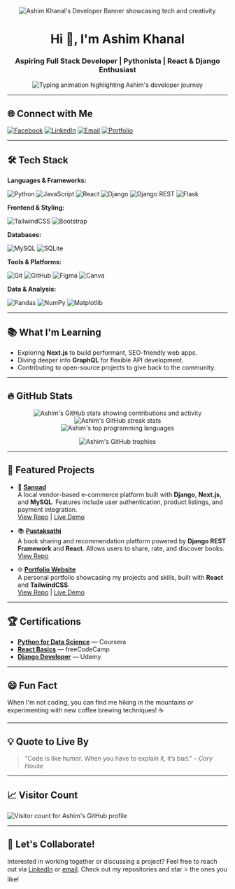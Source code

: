 <!-- Banner Image -->
<p align="center">
  <img src="https://your-banner-url.com/banner.png" alt="Ashim Khanal's Developer Banner showcasing tech and creativity" />
</p>

<h1 align="center">Hi 👋, I'm Ashim Khanal</h1>
<h3 align="center">Aspiring Full Stack Developer | Pythonista | React & Django Enthusiast</h3>

<p align="center">
  <img src="https://readme-typing-svg.demolab.com?font=Fira+Code&size=22&pause=1000&center=true&vCenter=true&width=450&lines=Building+clean+and+powerful+apps;Full+Stack+Developer;Lifelong+Tech+Learner" alt="Typing animation highlighting Ashim's developer journey" />
</p>

---

## 🌐 Connect with Me

<p align="left">
  <a href="https://facebook.com/profile.php?id=100008715815724" target="_blank"><img alt="Facebook" src="https://img.shields.io/badge/Facebook-%231877F2.svg?logo=Facebook&logoColor=white" /></a>
  <a href="https://linkedin.com/in/ashim-khanal" target="_blank"><img alt="LinkedIn" src="https://img.shields.io/badge/LinkedIn-%230077B5.svg?logo=linkedin&logoColor=white" /></a>
  <a href="mailto:ashimkhanal@example.com" target="_blank"><img alt="Email" src="https://img.shields.io/badge/Email-D14836?logo=gmail&logoColor=white" /></a>
  <a href="https://ashimkhanal.com" target="_blank"><img alt="Portfolio" src="https://img.shields.io/badge/Portfolio-000000?logo=web&logoColor=white" /></a>
</p>

---

## 🛠️ Tech Stack

**Languages & Frameworks:**

![Python](https://img.shields.io/badge/Python-3670A0?style=for-the-badge&logo=python&logoColor=ffdd54)
![JavaScript](https://img.shields.io/badge/JavaScript-F7DF1E?style=for-the-badge&logo=javascript&logoColor=black)
![React](https://img.shields.io/badge/React-20232A?style=for-the-badge&logo=react&logoColor=61DAFB)
![Django](https://img.shields.io/badge/Django-092E20?style=for-the-badge&logo=django&logoColor=white)
![Django REST](https://img.shields.io/badge/DRF-ff1709?style=for-the-badge&logo=django&logoColor=white&labelColor=gray)
![Flask](https://img.shields.io/badge/Flask-000000?style=for-the-badge&logo=flask&logoColor=white)

**Frontend & Styling:**

![TailwindCSS](https://img.shields.io/badge/TailwindCSS-38B2AC?style=for-the-badge&logo=tailwind-css&logoColor=white)
![Bootstrap](https://img.shields.io/badge/Bootstrap-7952B3?style=for-the-badge&logo=bootstrap&logoColor=white)

**Databases:**

![MySQL](https://img.shields.io/badge/MySQL-4479A1?style=for-the-badge&logo=mysql&logoColor=white)
![SQLite](https://img.shields.io/badge/SQLite-003B57?style=for-the-badge&logo=sqlite&logoColor=white)

**Tools & Platforms:**

![Git](https://img.shields.io/badge/Git-F05033?style=for-the-badge&logo=git&logoColor=white)
![GitHub](https://img.shields.io/badge/GitHub-181717?style=for-the-badge&logo=github&logoColor=white)
![Figma](https://img.shields.io/badge/Figma-F24E1E?style=for-the-badge&logo=figma&logoColor=white)
![Canva](https://img.shields.io/badge/Canva-00C4CC?style=for-the-badge&logo=canva&logoColor=white)

**Data & Analysis:**

![Pandas](https://img.shields.io/badge/Pandas-150458?style=for-the-badge&logo=pandas&logoColor=white)
![NumPy](https://img.shields.io/badge/NumPy-013243?style=for-the-badge&logo=numpy&logoColor=white)
![Matplotlib](https://img.shields.io/badge/Matplotlib-white?style=for-the-badge&logo=matplotlib&logoColor=black)

---

## 📚 What I'm Learning

- Exploring **Next.js** to build performant, SEO-friendly web apps.
- Diving deeper into **GraphQL** for flexible API development.
- Contributing to open-source projects to give back to the community.

---

## 🔥 GitHub Stats

<p align="center">
  <img src="https://github-readme-stats.vercel.app/api?username=Ashim-svg&theme=shadow_green&show_icons=true&count_private=true" alt="Ashim's GitHub stats showing contributions and activity" />
  <br />
  <img src="https://github-readme-streak-stats.herokuapp.com/?user=Ashim-svg&theme=shadow_green" alt="Ashim's GitHub streak stats" />
  <br />
  <img src="https://github-readme-stats.vercel.app/api/top-langs/?username=Ashim-svg&theme=shadow_green&layout=compact" alt="Ashim's top programming languages" />
</p>

<p align="center">
  <img src="https://github-profile-trophy.vercel.app/?username=Ashim-svg&theme=onedark&margin-w=15&margin-h=15" alt="Ashim's GitHub trophies" />
</p>

---

## 🚀 Featured Projects

- 🛒 **[Sanoad](https://sanoad.com/)**  
  A local vendor-based e-commerce platform built with **Django**, **Next.js**, and **MySQL**. Features include user authentication, product listings, and payment integration.  
  [View Repo](https://github.com/Ashim-svg/Sanoad) | [Live Demo](https://sanoad.com/)

- 📚 **[Pustaksathi](https://github.com/GyanjuRai/Pustaksathi)**  
  A book sharing and recommendation platform powered by **Django REST Framework** and **React**. Allows users to share, rate, and discover books.  
  [View Repo](https://github.com/GyanjuRai/Pustaksathi)

- 🌐 **[Portfolio Website](https://ashimkhanal.com)**  
  A personal portfolio showcasing my projects and skills, built with **React** and **TailwindCSS**.  
  [View Repo](https://github.com/Ashim-svg/Portfolio) | [Live Demo](https://ashimkhanal.com/)

---

## 🏆 Certifications

- **[Python for Data Science](https://www.coursera.org/certificates/python-data-science)** — Coursera
- **[React Basics](https://www.freecodecamp.org/certifications/react-basics)** — freeCodeCamp
- **[Django Developer](https://www.udemy.com/certificate/django-developer)** — Udemy

---

## 😄 Fun Fact

When I'm not coding, you can find me hiking in the mountains or experimenting with new coffee brewing techniques! ☕

---

## 💡 Quote to Live By

> "Code is like humor. When you have to explain it, it’s bad." – *Cory House*

---

## 📈 Visitor Count

<p align="left">
  <img src="https://visitcount.itsvg.in/api?id=Ashim-svg&icon=0&color=0" alt="Visitor count for Ashim's GitHub profile" />
</p>

---

## 🤝 Let's Collaborate!

Interested in working together or discussing a project? Feel free to reach out via [LinkedIn](https://linkedin.com/in/ashim-khanal) or [email](mailto:ashimkhanal@example.com). Check out my repositories and star ⭐️ the ones you like!

